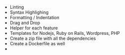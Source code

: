 - Linting
- Syntax Highlighing
- Formatting / Indentation
- Drag and Drop
- Helper for each feature 
- Templates for Nodejs, Ruby on Rails, Wordpress, PHP
- Create a zip file with all the dependencies
- Create a Dockerfile as well
- 
